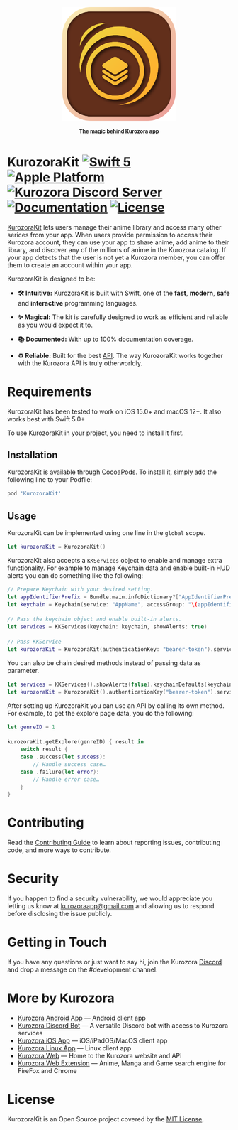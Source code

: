 <p align="center"><img src=".github/Assets/KurozoraKit.png" width="256px"></p>

<p align="center">
    <sup><b>The magic behind Kurozora app</b></sup>
</p>

# KurozoraKit [![Swift 5](https://img.shields.io/badge/Swift%205-white.svg?style=flat&logo=Swift)](https://swift.org)  [![Apple Platform](https://img.shields.io/badge/iOS%20|%20ipadOS%20|%20macOS-black?style=flat&logo=Apple)](https://apple.co/3CsQlKq) [![Kurozora Discord Server](https://img.shields.io/discord/449250093623934977?style=flat&label=&logo=Discord&logoColor=white&color=7289DA)](https://discord.gg/f3QFzGqsah) [![Documentation](https://img.shields.io/badge/Documentation-100%25-green.svg?style=flat)](https://developer.kurozora.app/KurozoraKit) [![License](https://img.shields.io/badge/License-GPLv3-blue.svg?style=flat)](LICENSE)

[KurozoraKit](https://developer.kurozora.app/kurozorakit) lets users manage their anime library and access many other serices from your app. When users provide permission to access their Kurozora account, they can use your app to share anime, add anime to their library, and discover any of the millions of anime in the Kurozora catalog. If your app detects that the user is not yet a Kurozora member, you can offer them to create an account within your app.

KurozoraKit is designed to be:

* **🛠 Intuitive:** KurozoraKit is built with Swift, one of the **fast**, **modern**, **safe** and **interactive** programming languages.

* **✨ Magical:** The kit is carefully designed to work as efficient and reliable as you would expect it to.

* **📚 Documented:** With up to 100% documentation coverage.

* **⚙️ Reliable:** Built for the best [API](https://github.com/kurozora/kurozora-web). The way KurozoraKit works together with the Kurozora API is truly otherworldly.

# Requirements

KurozoraKit has been tested to work on iOS 15.0+ and macOS 12+. It also works best with Swift 5.0+

To use KurozoraKit in your project, you need to install it first.

## Installation

KurozoraKit is available through [CocoaPods](https://cocoapods.org). To install it, simply add the following line to your Podfile:

```ruby
pod 'KurozoraKit'
```

## Usage
KurozoraKit can be implemented using one line in the `global` scope.

```swift
let kurozoraKit = KurozoraKit()
```

KurozoraKit also accepts a `KKServices` object to enable and manage extra functionality. For example to manage Keychain data and enable built-in HUD alerts you can do something like the following:

```swift
// Prepare Keychain with your desired setting.
let appIdentifierPrefix = Bundle.main.infoDictionary?["AppIdentifierPrefix"] as! String
let keychain = Keychain(service: "AppName", accessGroup: "\(appIdentifierPrefix)com.company.shared").synchronizable(true).accessibility(.afterFirstUnlock)

// Pass the keychain object and enable built-in alerts.
let services = KKServices(keychain: keychain, showAlerts: true)

// Pass KKService
let kurozoraKit = KurozoraKit(authenticationKey: "bearer-token").services(services)
```

You can also be chain desired methods instead of passing data as parameter.

```swift
let services = KKServices().showAlerts(false).keychainDefaults(keychain)
let kurozoraKit = KurozoraKit().authenticationKey("bearer-token").services(services)
```

After setting up KurozoraKit you can use an API by calling its own method. For example, to get the explore page data, you do the following:

```swift
let genreID = 1

kurozoraKit.getExplore(genreID) { result in
	switch result {
	case .success(let success):
		// Handle success case…
	case .failure(let error):
		// Handle error case…
	}
}
```

# Contributing

Read the [Contributing Guide](CONTRIBUTING) to learn about reporting issues, contributing code, and more ways to contribute.

# Security

If you happen to find a security vulnerability, we would appreciate you letting us know at kurozoraapp@gmail.com and allowing us to respond before disclosing the issue publicly.

# Getting in Touch

If you have any questions or just want to say hi, join the Kurozora [Discord](https://discord.gg/f3QFzGqsah) and drop a message on the #development channel.

# More by Kurozora

- [Kurozora Android App](https://github.com/kurozora/kurozora-android) — Android client app
- [Kurozora Discord Bot](https://github.com/kurozora/kurozora-discord-bot) — A versatile Discord bot with access to Kurozora services
- [Kurozora iOS App](https://github.com/kurozora/kurozora-app) — iOS/iPadOS/MacOS client app
- [Kurozora Linux App](https://github.com/kurozora/kurozora-linux) — Linux client app
- [Kurozora Web](https://github.com/kurozora/kurozora-web) — Home to the Kurozora website and API
- [Kurozora Web Extension](https://github.com/Kurozora/kurozora-extension) — Anime, Manga and Game search engine for FireFox and Chrome

# License

KurozoraKit is an Open Source project covered by the [MIT License](LICENSE).
